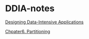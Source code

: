 # DDIA-notes
[Designing Data-Intensive Applications](https://dataintensive.net/)

[Chpater6. Partitioning](https://github.com/Enele2/DDIA-notes/issues/1)
